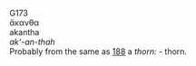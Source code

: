 G173  
ἄκανθα  
akantha  
*ak‘-an-thah*  
Probably from the same as [188](g0188) a *thorn:* - thorn.  
